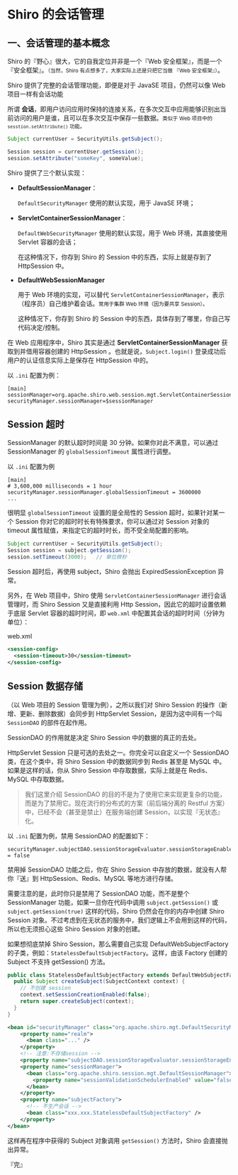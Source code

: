 # Shiro 的会话管理

## 一、会话管理的基本概念

Shiro 的『野心』很大，它的自我定位并非是一个『Web 安全框架』，而是一个『安全框架』。<small>（当然，Shiro 有点想多了，大家实际上还是只把它当做 『Web 安全框架』）</small>。

Shiro 提供了完整的会话管理功能，即便是对于 JavaSE 项目，仍然可以像 Web 项目一样有会话功能

所谓 **会话**，即用户访问应用时保持的连接关系，在多次交互中应用能够识别出当前访问的用户是谁，且可以在多次交互中保存一些数据。<small>类似于 Web 项目中的 `sesstion.setAttribute()` 功能。</small>

```java
Subject currentUser = SecurityUtils.getSubject();

Session session = currentUser.getSession();
session.setAttribute("someKey", someValue);
```

Shiro 提供了三个默认实现：

- **DefaultSessionManager**：

  `DefaultSecurityManager` 使用的默认实现，用于 JavaSE 环境；

- **ServletContainerSessionManager**：
  
  `DefaultWebSecurityManager` 使用的默认实现，用于 Web 环境，其直接使用 Servlet 容器的会话；
  
  在这种情况下，你存到 Shiro 的 Session 中的东西，实际上就是存到了 HttpSession 中。

- **DefaultWebSessionManager**
  
  用于 Web 环境的实现，可以替代 `ServletContainerSessionManager`，表示（程序员）自己维护着会话。<small>常用于集群 Web 环境（因为要共享 Session）。</small>
  
  这种情况下，你存到 Shiro 的 Session 中的东西，具体存到了哪里，你自己写代码决定/控制。

在 Web 应用程序中，Shiro 其实是通过 **ServletContainerSessionManager** 获取到并借用容器创建的 HttpSession 。也就是说，`Subject.login()` 登录成功后用户的认证信息实际上是保存在 HttpSession 中的。

以 `.ini` 配置为例：

```properties
[main]  
sessionManager=org.apache.shiro.web.session.mgt.ServletContainerSessionManager  
securityManager.sessionManager=$sessionManager
```

## Session 超时

SessionManager 的默认超时时间是 30 分钟。如果你对此不满意，可以通过 SessionManager 的 `globalSessionTimeout` 属性进行调整。

以 `.ini` 配置为例

```properties
[main]
# 3,600,000 milliseconds = 1 hour
securityManager.sessionManager.globalSessionTimeout = 3600000
...
```

很明显 `globalSessionTimeout` 设置的是全局性的 Session 超时，如果针对某一个 Session 你对它的超时时长有特殊要求，你可以通过对 Session 对象的 timeout 属性赋值，来指定它的超时时长，而不受全局配置的影响。

```java
Subject currentUser = SecurityUtils.getSubject();
Session session = subject.getSession();
session.setTimeout(3000);   // 单位微秒
```

Session 超时后，再使用 subject，Shiro 会抛出 ExpiredSessionException 异常。

另外，在 Web 项目中，Shiro 使用 `ServletContainerSessionManager` 进行会话管理时，而 Shiro Session 又是直接利用 Http Session，因此它的超时设置依赖于底层 Servlet 容器的超时时间，即 `web.xml` 中配置其会话的超时时间（分钟为单位）：

web.xml
```xml
<session-config>  
  <session-timeout>30</session-timeout>  
</session-config>
```

## Session 数据存储

（以 Web 项目的 Session 管理为例），之所以我们对 Shiro Session 的操作（新增、更新、删除数据）会同步到 HttpServlet Session，是因为这中间有一个叫 `SessionDAO` 的部件在起作用。

SessionDAO 的作用就是决定 Shiro Session 中的数据的真正的去处。

HttpServlet Session 只是可选的去处之一。你完全可以自定义一个 SessionDAO 类，在这个类中，将 Shiro Session 中的数据同步到 Redis 甚至是 MySQL 中。如果是这样的话，你从 Shiro Session 中存取数据，实际上就是在 Redis、MySQL 中存取数据。

> 我们这里介绍 SessionDAO 的目的不是为了使用它来实现更复杂的功能，而是为了禁用它。现在流行的分布式的方案（前后端分离的 Restful 方案）中，已经不会（甚至是禁止）在服务端创建 Session，以实现『无状态』化。

以 `.ini` 配置为例，禁用 SessionDAO 的配置如下：

```properties
securityManager.subjectDAO.sessionStorageEvaluator.sessionStorageEnabled = false
```

禁用掉 SessionDAO 功能之后，你在 Shiro Session 中存放的数据，就没有人帮你『送』到 HttpSession、Redis、MySQL 等地方进行存储。

需要注意的是，此时你只是禁用了 SessionDAO 功能，而不是整个 SessionManager 功能，如果一旦你在代码中调用 `subject.getSession()` 或 `subject.getSession(true)` 这样的代码，Shiro 仍然会在你的内存中创建 Shiro Session 对象。不过考虑到在无状态的服务中，我们逻辑上不会用到这样的代码，所以也无须担心这些 Shiro Session 对象的创建。

如果想彻底禁掉 Shiro Session，那么需要自己实现 DefaultWebSubjectFactory 的子类，例如：`StatelessDefaultSubjectFactory`。这样，由该 Factory 创建的 Subject 不支持  getSession() 方法。

```java
public class StatelessDefaultSubjectFactory extends DefaultWebSubjectFactory {  
  public Subject createSubject(SubjectContext context) {  
    // 不创建 session  
    context.setSessionCreationEnabled(false);  
    return super.createSubject(context);  
  }  
}
```

```xml
<bean id="securityManager" class="org.apache.shiro.mgt.DefaultSecurityManager">
    <property name="realm">
      <bean class="..." />
    </property>
    <!-- 注意:不存储session -->
    <property name="subjectDAO.sessionStorageEvaluator.sessionStorageEnabled" value="false"/>
    <property name="sessionManager">
      <bean class="org.apache.shiro.session.mgt.DefaultSessionManager">
        <property name="sessionValidationSchedulerEnabled" value="false" />
      </bean>
    </property>
    <property name="subjectFactory">
      <!-- 不生产会话 -->
      <bean class="xxx.xxx.StatelessDefaultSubjectFactory" />
    </property>
</bean>
```

这样再在程序中获得的 Subject 对象调用 `getSession()` 方法时，Shiro 会直接抛出异常。

『完』